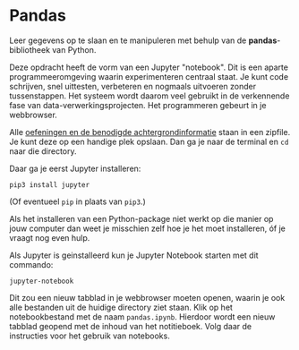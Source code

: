 # Pandas

Leer gegevens op te slaan en te manipuleren met behulp van de **pandas**-bibliotheek van Python. 

Deze opdracht heeft de vorm van een Jupyter "notebook". Dit is een aparte programmeeromgeving waarin experimenteren centraal staat. Je kunt code schrijven, snel uittesten, verbeteren en nogmaals uitvoeren zonder tussenstappen. Het systeem wordt daarom veel gebruikt in de verkennende fase van data-verwerkingsprojecten. Het programmeren gebeurt in je webbrowser.

Alle [oefeningen en de benodigde achtergrondinformatie](pandas.zip) staan in een zipfile. Je kunt deze op een handige plek opslaan. Dan ga je naar de terminal en `cd` naar die directory.

Daar ga je eerst Jupyter installeren:

    pip3 install jupyter 

(Of eventueel `pip` in plaats van `pip3`.)

Als het installeren van een Python-package niet werkt op die manier op jouw computer dan weet je misschien zelf hoe je het moet installeren, óf je vraagt nog even hulp.

Als Jupyter is geinstalleerd kun je Jupyter Notebook starten met dit commando:

    jupyter-notebook

Dit zou een nieuw tabblad in je webbrowser moeten openen, waarin je ook alle bestanden uit de huidige directory ziet staan. Klik op het notebookbestand met de naam `pandas.ipynb`. Hierdoor wordt een nieuw tabblad geopend met de inhoud van het notitieboek. Volg daar de instructies voor het gebruik van notebooks.
